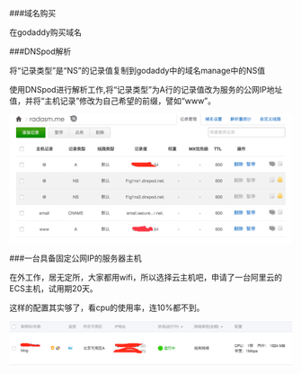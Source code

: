 ###域名购买

在godaddy购买域名

###DNSpod解析

将“记录类型”是“NS”的记录值复制到godaddy中的域名manage中的NS值


使用DNSpod进行解析工作,将“记录类型”为A行的记录值改为服务的公网IP地址值，并将“主机记录”修改为自己希望的前缀，譬如“www”。

![dnspod](https://raw.githubusercontent.com/fantianwen/MarkDown/master/blog/dnspod.png)

###一台具备固定公网IP的服务器主机

在外工作，居无定所，大家都用wifi，所以选择云主机吧，申请了一台阿里云的ECS主机，试用期20天。

这样的配置其实够了，看cpu的使用率，连10%都不到。

![aliyun](https://raw.githubusercontent.com/fantianwen/MarkDown/master/blog/aliyun.png)




